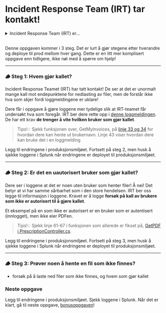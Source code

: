 # Incident Response Team (IRT) tar kontakt!

<details>
<summary>Incident Response Team (IRT) er...</summary>
... teamet som håndterer hendelser i organisasjonen. De har gjerne oversikt over alle systemer og deres logger. Blir et system angrepet, er det de som undersøker hva som har skjedd. 
</details><br>

Denne oppgaven kommer i 3 steg. Det er lurt å gjør stegene etter hverandre og deploye til prod mellom hver gang. Dette er en litt mer komplisert oppgave enn tidligere, ikke nøl med å spørre om hjelp!

---

### 🪵 Steg 1: Hvem gjør kallet?
Incident Response Teamet (IRT) har tatt kontakt! 
De ser at det er unormalt mange kall mot endepunktene for nedlasting av filer, 
men de forstår ikke hva som skjer fordi loggmeldingene er uklare!

Dere får i oppgave å gjøre loggene mer tydelige slik at IRT-teamet får undersøkt hva som foregår.
IRT ber dere rette opp i [denne loggmeldingen](/RootsPrescription/Controllers/InvoiceController.cs#L65). De har ett krav **de trenger å vite hvilken bruker som gjør kallet**.

> Tips!💡 Sjekk funksjonen over, GetMyInvoices, på [linje 33 og 34](/RootsPrescription/Controllers/InvoiceController.cs#L33-L34) for hvordan dere kan hente ut brukernavn. Linje 43 viser hvordan dere kan bruke det i en loggmelding

Legg til endringene i produksjonsmiljøet. Fortsett på steg 2, men husk å sjekke loggene i Splunk når endringene er deployet til produksjonsmiljøet.

---

### 🪵 Steg 2: Er det en uautorisert bruker som gjør kallet?
Dere ser i loggene at det er noen uten bruker som henter filer! Å nei!
Det betyr at vi har samme sårbarhet som i den store hendelsen. 
IRT ber oss legge til informasjon i loggene. Kravet er å logge **forsøk på kall av brukere som ikke er autorisert til å gjøre kallet**.

Et eksempel på en som ikke er autorisert er en bruker som er autentisert (innlogget), men ikke eier PDFen.

> Tips!💡 Sjekk linje 61-67 i funksjonen som allerede er fikset på, [GetPDF i PrescriptionController.cs](/RootsPrescription/Controllers/PrescriptionController.cs#61-67). 

Legg til endringene i produksjonsmiljøet. Fortsett på steg 3, men husk å sjekke loggene i Splunk når endringene er deployet til produksjonsmiljøet.

---

### 🪵 Steg 3: Prøver noen å hente en fil som ikke finnes?
* forsøk på å laste ned filer som ikke finnes, og hvem som gjør kallet

### Neste oppgave
Legg til endringene i produksjonsmiljøet. Sjekk loggene i Splunk. Når det er klart, gå til neste oppgave, [bonusoppgaven](./6_fiks_s%C3%A5rbarheten.md)!

